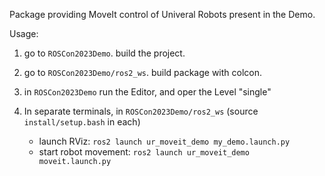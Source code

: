 


Package providing MoveIt control of Univeral Robots present in the Demo.


Usage:

1. go to `ROSCon2023Demo`. build the project.

2. go to `ROSCon2023Demo/ros2_ws`. build package with colcon.

3. in `ROSCon2023Demo` run the Editor, and oper the Level "single"

4. In separate terminals, in `ROSCon2023Demo/ros2_ws` (source `install/setup.bash` in each)
    - launch RViz: `ros2 launch ur_moveit_demo my_demo.launch.py`
    - start robot movement: `ros2 launch ur_moveit_demo moveit.launch.py`


